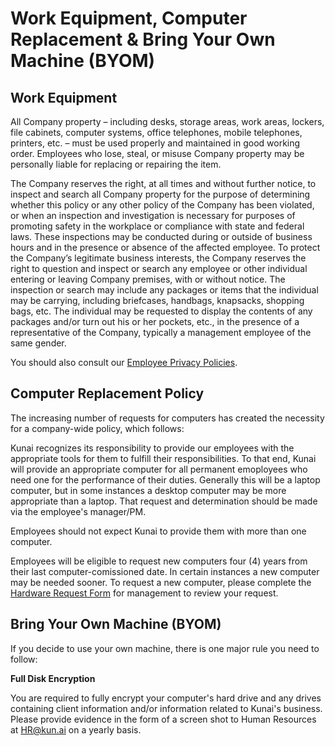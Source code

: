 # Work Equipment, Computer Replacement & Bring Your Own Machine (BYOM)

## Work Equipment

All Company property – including desks, storage areas, work areas, lockers, file cabinets, computer systems, office telephones, mobile telephones, printers, etc. – must be used properly and maintained in good working order. Employees who lose, steal, or misuse Company property may be personally liable for replacing or repairing the item.

The Company reserves the right, at all times and without further notice, to inspect and search all Company property for the purpose of determining whether this policy or any other policy of the Company has been violated, or when an inspection and investigation is necessary for purposes of promoting safety in the workplace or compliance with state and federal laws. These inspections may be conducted during or outside of business hours and in the presence or absence of the affected employee. To protect the Company’s legitimate business interests, the Company reserves the right to question and inspect or search any employee or other individual entering or leaving Company premises, with or without notice. The inspection or search may include any packages or items that the individual may be carrying, including briefcases, handbags, knapsacks, shopping bags, etc. The individual may be requested to display the contents of any packages and/or turn out his or her pockets, etc., in the presence of a representative of the Company, typically a management employee of the same gender.

You should also consult our [Employee Privacy Policies](https://github.com/btorreskunai/Kunai-handbook/blob/master/2.%20Policies%20%26%20Procedures/P.%20Employee%20Privacy:%20Workspace%2C%20Email%2C%20Internet.md).

## Computer Replacement Policy

The increasing number of requests for computers has created the necessity for a company-wide policy, which follows:

Kunai recognizes its responsibility to provide our employees with the appropriate tools for them to fulfill their responsibilities. To that end, Kunai will provide an appropriate computer for all permanent emoployees who need one for the performance of their duties. Generally this will be a laptop computer, but in some instances a desktop computer may be more appropriate than a laptop. That request and determination should be made via the employee's manager/PM. 

Employees should not expect Kunai to provide them with more than one computer. 

Employees will be eligible to request new computers four (4) years from their last computer-comissioned date. In certain instances a new computer may be needed sooner. To request a new computer, please complete the [Hardware Request Form](https://docs.google.com/forms/d/e/1FAIpQLScb8OpEhvZxV-cfLf79En2wBniru1IbPRPrX3ZWXM60X3ROeg/viewform?usp=sf_link) for management to review your request. 

## Bring Your Own Machine (BYOM)

If you decide to use your own machine, there is one major rule you need to follow: 

**Full Disk Encryption**

You are required to fully encrypt your computer's hard drive and any drives containing client information and/or information related to Kunai's business. Please provide evidence in the form of a screen shot to Human Resources at HR@kun.ai on a yearly basis.
